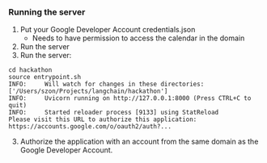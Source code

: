 ### Running the server

1. Put your Google Developer Account credentials.json
   - Needs to have permission to access the calendar in the domain
2. Run the server
3. Run the server:
```shell
cd hackathon
source entrypoint.sh                        
INFO:     Will watch for changes in these directories: ['/Users/szon/Projects/langchain/hackathon']
INFO:     Uvicorn running on http://127.0.0.1:8000 (Press CTRL+C to quit)
INFO:     Started reloader process [9133] using StatReload
Please visit this URL to authorize this application: https://accounts.google.com/o/oauth2/auth?...
```
3. Authorize the application with an account from the same domain as the Google Developer Account.
